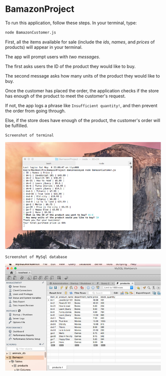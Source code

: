# BamazonProject

To run this application, follow these steps.
In your terminal, type:
```bash
node BamazonCustomer.js
```
First, all the items available for sale (include the *ids*, *names*, and *prices* of products) will appear in your terminal.

The app will prompt users with *two messages*.

The first asks users the ID of the product they would like to buy.

The second message asks how many units of the product they would like to buy.

Once the customer has placed the order, the application checks if the store has enough of the product to meet the customer's request.

If not, the app logs a phrase like `Insufficient quantity!`, and then prevent the order from going through.

Else, if the store does have enough of the product, the customer's order will be fulfilled.

```bash
Screenshot of terminal
```
![CLI](./bamazoncustom.jpg)

```bash
Screenshot of MySql database
```
![CLI](./mysql_data.jpg)
